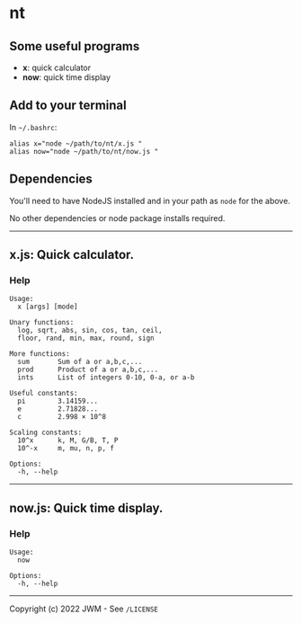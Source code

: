 # nt

## Some useful programs

- **x**: quick calculator
- **now**: quick time display

## Add to your terminal

In `~/.bashrc`:

```
alias x="node ~/path/to/nt/x.js "
alias now="node ~/path/to/nt/now.js "
```

## Dependencies

You'll need to have NodeJS installed and in your path as `node` for the above.

No other dependencies or node package installs required.

---

## **x.js**: Quick calculator.

### Help

```
Usage:
  x [args] [mode]

Unary functions:
  log, sqrt, abs, sin, cos, tan, ceil,
  floor, rand, min, max, round, sign

More functions:
  sum       Sum of a or a,b,c,...
  prod      Product of a or a,b,c,...
  ints      List of integers 0-10, 0-a, or a-b

Useful constants:
  pi        3.14159...
  e         2.71828...
  c         2.998 × 10^8

Scaling constants:
  10^x      k, M, G/B, T, P
  10^-x     m, mu, n, p, f

Options:
  -h, --help
```

---

## **now.js**: Quick time display.

### Help

```
Usage:
  now

Options:
  -h, --help
```

---

Copyright (c) 2022 JWM - See `/LICENSE`
